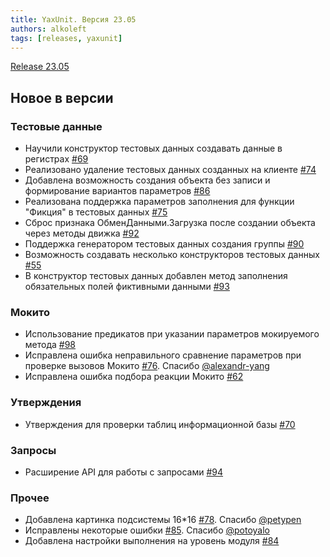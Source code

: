 ```yaml
---
title: YaxUnit. Версия 23.05
authors: alkoleft
tags: [releases, yaxunit]
---
```


[Release 23.05](https://github.com/bia-technologies/edt-test-runner/releases/tag/23.05)

## Новое в версии

### Тестовые данные

* Научили конструктор тестовых данных создавать данные в регистрах [#69](https://github.com/bia-technologies/yaxunit/pull/69)
* Реализовано удаление тестовых данных созданных на клиенте [#74](https://github.com/bia-technologies/yaxunit/pull/74)
* Добавлена возможность создания объекта без записи и формирование вариантов параметров [#86](https://github.com/bia-technologies/yaxunit/pull/86)
* Реализована поддержка параметров заполнения для функции "Фикция" в тестовых данных [#75](https://github.com/bia-technologies/yaxunit/pull/75)
* Сброс признака ОбменДанными.Загрузка после создании объекта через методы движка [#92](https://github.com/bia-technologies/yaxunit/pull/92) 
* Поддержка генератором тестовых данных создания группы [#90](https://github.com/bia-technologies/yaxunit/pull/90)
* Возможность создавать несколько конструкторов тестовых данных  [#55](https://github.com/bia-technologies/yaxunit/pull/55)
* В конструктор тестовых данных добавлен метод заполнения обязательных полей фиктивными данными [#93](https://github.com/bia-technologies/yaxunit/pull/93)

### Мокито

* Использование предикатов при указании параметров мокируемого метода [#98](https://github.com/bia-technologies/yaxunit/pull/98)
* Исправлена ошибка неправильного сравнение параметров при проверке вызовов Мокито [#76](https://github.com/bia-technologies/yaxunit/pull/76). Спасибо [@alexandr-yang](https://github.com/alexandr-yang)
* Исправлена ошибка подбора реакции Мокито [#62](https://github.com/bia-technologies/yaxunit/pull/62)

### Утверждения

* Утверждения для проверки таблиц информационной базы [#70](https://github.com/bia-technologies/yaxunit/pull/70)

### Запросы

* Расширение API для работы с запросами [#94](https://github.com/bia-technologies/yaxunit/pull/94)

### Прочее

* Добавлена картинка подсистемы 16*16 [#78](https://github.com/bia-technologies/yaxunit/pull/78). Спасибо [@petypen](https://github.com/petypen)
* Исправлены некоторые ошибки [#85](https://github.com/bia-technologies/yaxunit/pull/85). Спасибо [@potoyalo](https://github.com/potoyalo)
* Добавлена настройки выполнения на уровень модуля [#84](https://github.com/bia-technologies/yaxunit/pull/84)
